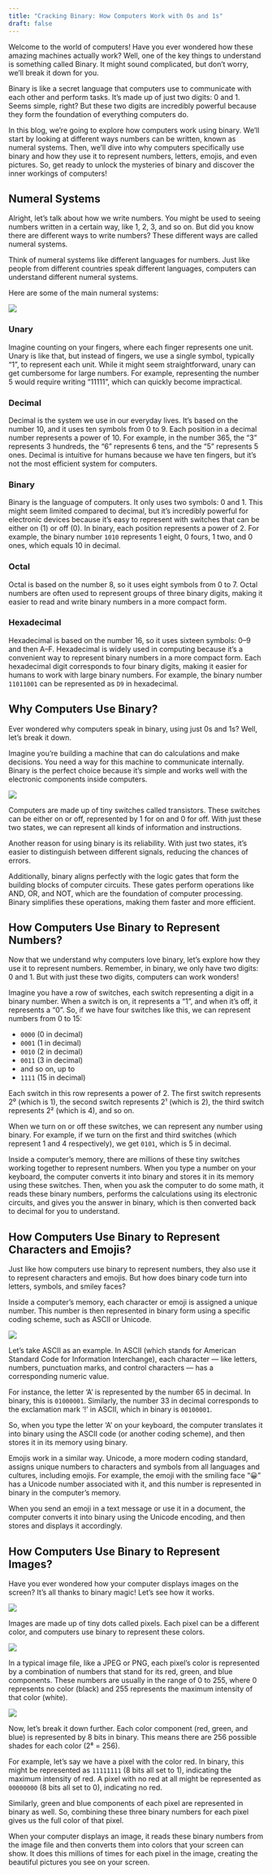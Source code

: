 ```yaml
---
title: "Cracking Binary: How Computers Work with 0s and 1s"
draft: false
---
```


Welcome to the world of computers! Have you ever wondered how these amazing machines actually work? Well, one of the key things to understand is something called Binary. It might sound complicated, but don’t worry, we’ll break it down for you.

Binary is like a secret language that computers use to communicate with each other and perform tasks. It’s made up of just two digits: 0 and 1. Seems simple, right? But these two digits are incredibly powerful because they form the foundation of everything computers do.

In this blog, we’re going to explore how computers work using binary. We’ll start by looking at different ways numbers can be written, known as numeral systems. Then, we’ll dive into why computers specifically use binary and how they use it to represent numbers, letters, emojis, and even pictures. So, get ready to unlock the mysteries of binary and discover the inner workings of computers!

## Numeral Systems

Alright, let’s talk about how we write numbers. You might be used to seeing numbers written in a certain way, like 1, 2, 3, and so on. But did you know there are different ways to write numbers? These different ways are called numeral systems.

Think of numeral systems like different languages for numbers. Just like people from different countries speak different languages, computers can understand different numeral systems.

Here are some of the main numeral systems:

<img src="num-sys.png">

### Unary
Imagine counting on your fingers, where each finger represents one unit. Unary is like that, but instead of fingers, we use a single symbol, typically “1”, to represent each unit. While it might seem straightforward, unary can get cumbersome for large numbers. For example, representing the number 5 would require writing “11111”, which can quickly become impractical.

### Decimal
Decimal is the system we use in our everyday lives. It’s based on the number 10, and it uses ten symbols from 0 to 9. Each position in a decimal number represents a power of 10. For example, in the number 365, the “3” represents 3 hundreds, the “6” represents 6 tens, and the “5” represents 5 ones. Decimal is intuitive for humans because we have ten fingers, but it’s not the most efficient system for computers.

### Binary
Binary is the language of computers. It only uses two symbols: 0 and 1. This might seem limited compared to decimal, but it’s incredibly powerful for electronic devices because it’s easy to represent with switches that can be either on (1) or off (0). In binary, each position represents a power of 2. For example, the binary number `1010` represents 1 eight, 0 fours, 1 two, and 0 ones, which equals 10 in decimal.

### Octal
Octal is based on the number 8, so it uses eight symbols from 0 to 7. Octal numbers are often used to represent groups of three binary digits, making it easier to read and write binary numbers in a more compact form.

### Hexadecimal
Hexadecimal is based on the number 16, so it uses sixteen symbols: 0–9 and then A–F. Hexadecimal is widely used in computing because it’s a convenient way to represent binary numbers in a more compact form. Each hexadecimal digit corresponds to four binary digits, making it easier for humans to work with large binary numbers. For example, the binary number `11011001` can be represented as `D9` in hexadecimal.

## Why Computers Use Binary?

Ever wondered why computers speak in binary, using just 0s and 1s? Well, let’s break it down.

Imagine you’re building a machine that can do calculations and make decisions. You need a way for this machine to communicate internally. Binary is the perfect choice because it’s simple and works well with the electronic components inside computers.

<img src="transistor.png">

Computers are made up of tiny switches called transistors. These switches can be either on or off, represented by 1 for on and 0 for off. With just these two states, we can represent all kinds of information and instructions.

Another reason for using binary is its reliability. With just two states, it’s easier to distinguish between different signals, reducing the chances of errors.

Additionally, binary aligns perfectly with the logic gates that form the building blocks of computer circuits. These gates perform operations like AND, OR, and NOT, which are the foundation of computer processing. Binary simplifies these operations, making them faster and more efficient.

## How Computers Use Binary to Represent Numbers?

Now that we understand why computers love binary, let’s explore how they use it to represent numbers. Remember, in binary, we only have two digits: 0 and 1. But with just these two digits, computers can work wonders!

Imagine you have a row of switches, each switch representing a digit in a binary number. When a switch is on, it represents a “1”, and when it’s off, it represents a “0”. So, if we have four switches like this, we can represent numbers from 0 to 15:

- `0000` (0 in decimal)
- `0001` (1 in decimal)
- `0010` (2 in decimal)
- `0011` (3 in decimal)
- and so on, up to
- `1111` (15 in decimal)

Each switch in this row represents a power of 2. The first switch represents 2⁰ (which is 1), the second switch represents 2¹ (which is 2), the third switch represents 2² (which is 4), and so on.

When we turn on or off these switches, we can represent any number using binary. For example, if we turn on the first and third switches (which represent 1 and 4 respectively), we get `0101`, which is 5 in decimal.

Inside a computer’s memory, there are millions of these tiny switches working together to represent numbers. When you type a number on your keyboard, the computer converts it into binary and stores it in its memory using these switches. Then, when you ask the computer to do some math, it reads these binary numbers, performs the calculations using its electronic circuits, and gives you the answer in binary, which is then converted back to decimal for you to understand.

## How Computers Use Binary to Represent Characters and Emojis?

Just like how computers use binary to represent numbers, they also use it to represent characters and emojis. But how does binary code turn into letters, symbols, and smiley faces?

Inside a computer’s memory, each character or emoji is assigned a unique number. This number is then represented in binary form using a specific coding scheme, such as ASCII or Unicode.

<img src="ascii.gif">

Let’s take ASCII as an example. In ASCII (which stands for American Standard Code for Information Interchange), each character — like letters, numbers, punctuation marks, and control characters — has a corresponding numeric value.

For instance, the letter ‘A’ is represented by the number 65 in decimal. In binary, this is `01000001`. Similarly, the number 33 in decimal corresponds to the exclamation mark ‘!’ in ASCII, which in binary is `00100001`.

So, when you type the letter ‘A’ on your keyboard, the computer translates it into binary using the ASCII code (or another coding scheme), and then stores it in its memory using binary.

Emojis work in a similar way. Unicode, a more modern coding standard, assigns unique numbers to characters and symbols from all languages and cultures, including emojis. For example, the emoji with the smiling face “😀” has a Unicode number associated with it, and this number is represented in binary in the computer’s memory.

When you send an emoji in a text message or use it in a document, the computer converts it into binary using the Unicode encoding, and then stores and displays it accordingly.

## How Computers Use Binary to Represent Images?

Have you ever wondered how your computer displays images on the screen? It’s all thanks to binary magic! Let’s see how it works.

<img src="emoji.png">

Images are made up of tiny dots called pixels. Each pixel can be a different color, and computers use binary to represent these colors.

<img src="rgb.png">

In a typical image file, like a JPEG or PNG, each pixel’s color is represented by a combination of numbers that stand for its red, green, and blue components. These numbers are usually in the range of 0 to 255, where 0 represents no color (black) and 255 represents the maximum intensity of that color (white).

<img src="intensity.png">

Now, let’s break it down further. Each color component (red, green, and blue) is represented by 8 bits in binary. This means there are 256 possible shades for each color (2⁸ = 256).

For example, let’s say we have a pixel with the color red. In binary, this might be represented as `11111111` (8 bits all set to 1), indicating the maximum intensity of red. A pixel with no red at all might be represented as `00000000` (8 bits all set to 0), indicating no red.

Similarly, green and blue components of each pixel are represented in binary as well. So, combining these three binary numbers for each pixel gives us the full color of that pixel.

When your computer displays an image, it reads these binary numbers from the image file and then converts them into colors that your screen can show. It does this millions of times for each pixel in the image, creating the beautiful pictures you see on your screen.
